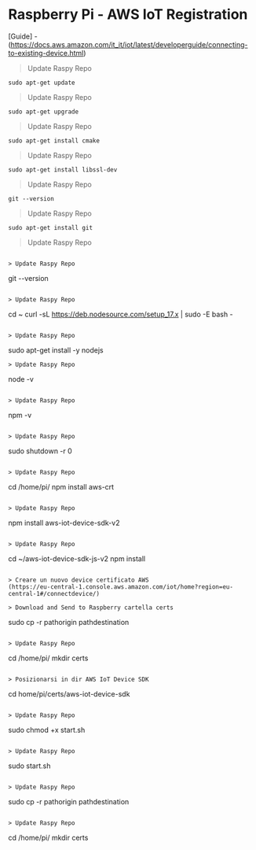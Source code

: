 # Raspberry Pi - AWS IoT Registration 

[Guide] - (https://docs.aws.amazon.com/it_it/iot/latest/developerguide/connecting-to-existing-device.html)

> Update Raspy Repo
```
sudo apt-get update
```
> Update Raspy Repo
```
sudo apt-get upgrade
```

> Update Raspy Repo
```
sudo apt-get install cmake
```

> Update Raspy Repo
```
sudo apt-get install libssl-dev
```

> Update Raspy Repo
```
git --version
```

> Update Raspy Repo
```
sudo apt-get install git
```
> Update Raspy Repo
```

> Update Raspy Repo
```
git --version
```

> Update Raspy Repo
```
cd ~
curl -sL https://deb.nodesource.com/setup_17.x | sudo -E bash -
```

> Update Raspy Repo
```
sudo apt-get install -y nodejs
```
> Update Raspy Repo
```
node -v
```

> Update Raspy Repo
```
npm -v
```

> Update Raspy Repo
```
sudo shutdown -r 0
```

> Update Raspy Repo
```
cd /home/pi/ 
npm install aws-crt
```

> Update Raspy Repo
```
npm install aws-iot-device-sdk-v2
```

> Update Raspy Repo

```
cd ~/aws-iot-device-sdk-js-v2
npm install
```

> Creare un nuovo device certificato AWS
(https://eu-central-1.console.aws.amazon.com/iot/home?region=eu-central-1#/connectdevice/)

> Download and Send to Raspberry cartella certs
```
sudo cp -r pathorigin pathdestination 
```

> Update Raspy Repo
```
cd /home/pi/
mkdir certs
```

> Posizionarsi in dir AWS IoT Device SDK
```
cd home/pi/certs/aws-iot-device-sdk
```

> Update Raspy Repo
```
sudo chmod +x start.sh
```

> Update Raspy Repo
```
sudo start.sh
```

> Update Raspy Repo
```
sudo cp -r pathorigin pathdestination 
```

> Update Raspy Repo
```
cd /home/pi/
mkdir certs
```


